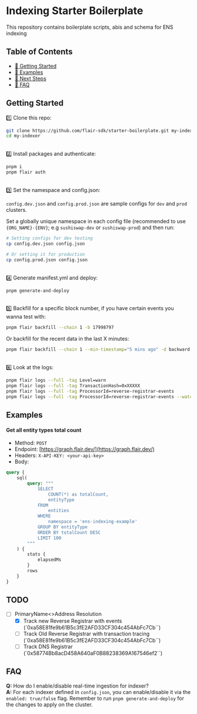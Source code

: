 # Indexing Starter Boilerplate

This repository contains boilerplate scripts, abis and schema for ENS indexing

## Table of Contents

- [🏁 Getting Started](#getting-started)
- [💎 Examples](#examples)
- [🚀 Next Steps](#next-steps)
- [🤔 FAQ](#faq)

## Getting Started

1️⃣ Clone this repo:

```bash
git clone https://github.com/flair-sdk/starter-boilerplate.git my-indexer
cd my-indexer
```

<br /> 
2️⃣ Install packages and authenticate:

```bash
pnpm i
pnpm flair auth
```

<br />
3️⃣ Set the namespace and config.json:

`config.dev.json` and `config.prod.json` are sample configs for `dev` and `prod` clusters.

Set a globally unique namespace in each config file (recommended to use `{ORG_NAME}-{ENV}`; e.g `sushiswap-dev` or `sushiswap-prod`) and then run:

```bash
# Setting configs for dev testing
cp config.dev.json config.json

# Or setting it for production
cp config.prod.json config.json
```

<br />
4️⃣ Generate manifest.yml and deploy:

```bash
pnpm generate-and-deploy
```

<br />
5️⃣ Backfill for a specific block number, if you have certain events you wanna test with:

```bash
pnpm flair backfill --chain 1 -b 17998797
```

Or backfill for the recent data in the last X minutes:

```bash
pnpm flair backfill --chain 1 --min-timestamp="5 mins ago" -d backward
```

<br />
6️⃣ Look at the logs:

```bash
pnpm flair logs --full -tag Level=warn
pnpm flair logs --full -tag TransactionHash=0xXXXXX
pnpm flair logs --full -tag ProcessorId=reverse-registrar-events
pnpm flair logs --full -tag ProcessorId=reverse-registrar-events --watch
```

## Examples

#### Get all entity types total count

- Method: `POST`
- Endpoint: [https://graph.flair.dev/](https://graph.flair.dev/)
- Headers: `X-API-KEY: <your-api-key>`
- Body:

```graphql
query {
    sql(
        query: """
            SELECT
                COUNT(*) as totalCount,
                entityType
            FROM
                entities
            WHERE
                namespace = 'ens-indexing-example'
            GROUP BY entityType
            ORDER BY totalCount DESC
            LIMIT 100
        """
    ) {
        stats {
            elapsedMs
        }
        rows
    }
}
```

## TODO

- [ ] PrimaryName<>Address Resolution
  - [x] Track new Reverse Registrar with events (`0xa58E81fe9b61B5c3fE2AFD33CF304c454AbFc7Cb``)
  - [ ] Track Old Reverse Registrar with transaction tracing (`0xa58E81fe9b61B5c3fE2AFD33CF304c454AbFc7Cb``)
  - [ ] Track DNS Registrar (`0x58774Bb8acD458A640aF0B88238369A167546ef2``)

## FAQ

**Q:** How do I enable/disable real-time ingestion for indexer? <br />
**A:** For each indexer defined in `config.json`, you can enable/disable it via the `enabled: true/false` flag. Remember to run `pnpm generate-and-deploy` for the changes to apply on the cluster. <br/><br />
